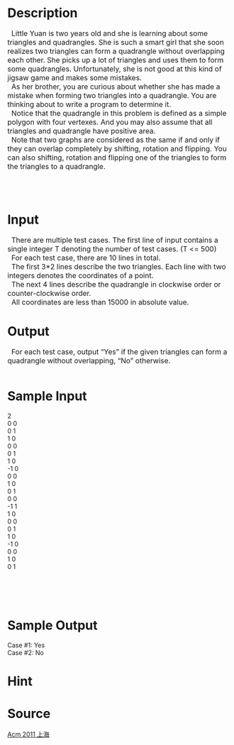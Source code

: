 
# Description

<div class="content"><p></p>
<div class="panel_content"><span style="font-size: medium">  Little Yuan is two years old and she is learning about some triangles and quadrangles. She is such a smart girl that she soon realizes two triangles can form a quadrangle without overlapping each other. She picks up a lot of triangles and uses them to form some quadrangles. Unfortunately, she is not good at this kind of jigsaw game and makes some mistakes.<br/>
  As her brother, you are curious about whether she has made a mistake when forming two triangles into a quadrangle. You are thinking about to write a program to determine it.<br/>
  Notice that the quadrangle in this problem is defined as a simple polygon with four vertexes. And you may also assume that all triangles and quadrangle have positive area.<br/>
  Note that two graphs are considered as the same if and only if they can overlap completely by shifting, rotation and flipping. You can also shifting, rotation and flipping one of the triangles to form the triangles to a quadrangle.</span></div>
<div class="panel_bottom"><span style="font-size: medium"> </span></div>
<p><span style="font-size: medium"><br/>
</span></p></div>

# Input

<div class="content"><p><span style="font-size: medium">  There are multiple test cases. The first line of input contains a single integer T denoting the number of test cases. (T &lt;= 500)<br/>
  For each test case, there are 10 lines in total.<br/>
  The first 3*2 lines describe the two triangles. Each line with two integers denotes the coordinates of a point.<br/>
  The next 4 lines describe the quadrangle in clockwise order or counter-clockwise order.<br/>
  All coordinates are less than 15000 in absolute value.<br/>
</span></p></div>

# Output

<div class="content"><p><span style="font-size: medium">  For each test case, output “Yes” if the given triangles can form a quadrangle without overlapping, “No” otherwise.</span></p>
<div class="panel_content">
<pre></pre>
</div></div>

# Sample Input

<div class="content"><span class="sampledata">2<br/>
0 0<br/>
0 1<br/>
1 0<br/>
0 0<br/>
0 1<br/>
1 0<br/>
-1 0<br/>
0 0<br/>
1 0<br/>
0 1<br/>
0 0<br/>
-1 1<br/>
1 0<br/>
0 0<br/>
0 1<br/>
1 0<br/>
-1 0<br/>
0 0<br/>
1 0<br/>
0 1<br/>
 <br/>
<br/>
 <br/>
<br/>
</span></div>

# Sample Output

<div class="content"><span class="sampledata">Case #1: Yes<br/>
Case #2: No<br/>
</span></div>

# Hint

<div class="content"><p></p></div>

# Source

<div class="content"><p><a href="problemset.php?search=Acm 2011 上海">Acm 2011 上海</a></p></div>

